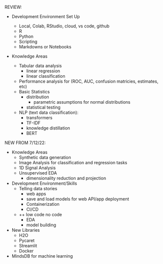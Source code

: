 REVIEW:

- Development Environment Set Up
  - Local, Colab, RStudio, cloud, vs code, github
  - R
  - Python
  - Scripting
  - Markdowns or Notebooks

- Knowledge Areas
  - Tabular data analysis
    - linear regression
    - linear classification
  - Performance analysis for (ROC, AUC, confusion matricies, estimates, etc)
  - Basic Statistics
    - distribution
      - parametric assumptions for normal distributions
    - statistical testing
  - NLP (text data classification):
    - transformers
    - TF-IDF
    - knowledge distillation
    - BERT
    
NEW FROM 7/12/22:

- Knowledge Areas
  - Synthetic data generation
  - Image Analysis for classification and regression tasks
  - 1D Signal Analysis
  - Unsupervised EDA
    - dimensionality reduction and projection
- Development Environment/Skills
  - Telling data stories
    - web apps
    - save and load models for web API/app deployment
    - Containerization
    - CI/CD
  - ++ low code no code
    - EDA
    - model building
 - New Libraries
    - H2O
    - Pycaret
    - Streamlit
    - Docker
 - MindsDB for machine learning
